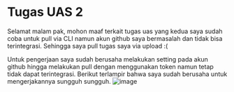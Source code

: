 <h1>Tugas UAS 2</h1>

Selamat malam pak, mohon maaf terkait tugas uas yang kedua saya sudah coba untuk pull via CLI namun akun github saya bermasalah dan tidak bisa terintegrasi. Sehingga saya pull tugas saya via upload :(

Untuk pengerjaan saya sudah berusaha melakukan setting pada akun github hingga melakukan pull dengan menggunakan token namun tetap tidak dapat terintegrasi. Berikut terlampir bahwa saya sudah berusaha untuk mengerjakannya sungguh sungguh.
![image](https://github.com/rezapuspita27/Testing-QA/assets/117505125/4dc7909c-de9a-4493-a9dd-8dcca14975b8)

